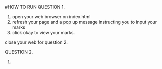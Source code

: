 #HOW TO RUN QUESTION 1.
1. open your web browser on index.html
2. refresh your page and a pop up message instructing you to input your marks
3. click okay to view your marks.

close your web  for question 2.


QUESTION 2.

1. 